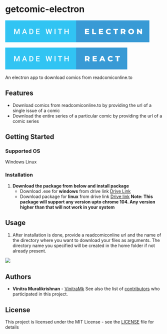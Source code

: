 # getcomic-electron

[![forthebadge made-with-electron](/src/react/assets/images/made-with-electron.svg)](https://www.electronjs.org/)

[![forthebadge made-with-electron](/src/react/assets/images/made-with-react.svg)](https://reactjs.org/)

An electron app to download comics from readcomiconline.to

## Features
* Download comics from readcomiconline.to by providing the url of a single issue of a comic 
* Download the entire series of a particular comic by providing the url of a comic series

## Getting Started

### Supported OS
Windows
Linux

### Installation
1. **Download the package from below and install package**  
    * Download .exe for **windows** from drive link
    [Drive Link](https://drive.google.com/file/d/1-cdz4iTi_ghVx8vrOlv_epcUea9miEp3/view?usp=sharing)
    * Download package for **linux** from drive link
    [Drive link](https://drive.google.com/file/d/1-naAVb39o0byV4VxLlS7CAA3HrywmuYR/view?usp=sharing)
    **Note: This package will support any version upto chrome 104. Any version higher than that will not work in your system**


## Usage 

1. After installation is done, provide a readcomiconline url and the name of the directory where you want to 
download your files as arguments. The directory name you specified will be created in the home folder if not already present.

![](https://i.imgur.com/Q1eKH90.gif)


## Authors

* **Vinitra Muralikrishnan** - [VinitraMk](https://github.com/VinitraMk)
See also the list of [contributors](https://github.com/VinitraMk/getcomic-electron/contributors) who participated in this project.

## License

This project is licensed under the MIT License - see the [LICENSE](LICENSE) file for details
